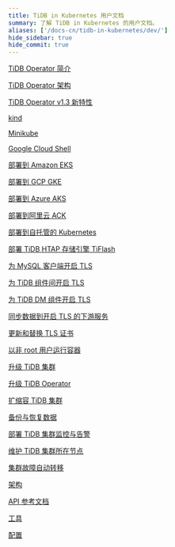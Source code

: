 ```yaml
---
title: TiDB in Kubernetes 用户文档
summary: 了解 TiDB in Kubernetes 的用户文档。
aliases: ['/docs-cn/tidb-in-kubernetes/dev/']
hide_sidebar: true
hide_commit: true
---
```


<LearningPathContainer platform="tidb-operator" title="TiDB Operator" subTitle="TiDB Operator 是 Kubernetes 上的 TiDB 集群自动运维系统，提供包括部署、升级、扩缩容、备份恢复、配置变更的 TiDB 全生命周期管理。">

<LearningPath label="了解" icon="cloud1">

[TiDB Operator 简介](tidb-operator-overview.md)

[TiDB Operator 架构](architecture.md)

[TiDB Operator v1.3 新特性](whats-new-in-v1.3.md)

</LearningPath>

<LearningPath label="试用" icon="cloud5">

[kind](get-started.md#方法一使用-kind-创建-kubernetes-集群)

[Minikube](get-started.md#方法二使用-minikube-创建-kubernetes-集群)

[Google Cloud Shell](https://console.cloud.google.com/cloudshell/open?cloudshell_git_repo=https://github.com/pingcap/docs-tidb-operator&cloudshell_tutorial=zh/deploy-tidb-from-kubernetes-gke.md)

</LearningPath>

<LearningPath label="部署" icon="deploy">

[部署到 Amazon EKS](deploy-on-aws-eks.md)

[部署到 GCP GKE](deploy-on-gcp-gke.md)

[部署到 Azure AKS](deploy-on-azure-aks.md)

[部署到阿里云 ACK](deploy-on-alibaba-cloud.md)

[部署到自托管的 Kubernetes](prerequisites.md)

[部署 TiDB HTAP 存储引擎 TiFlash](deploy-tiflash.md)

</LearningPath>

<LearningPath label="安全" icon="cloud3">

[为 MySQL 客户端开启 TLS](enable-tls-for-mysql-client.md)

[为 TiDB 组件间开启 TLS](enable-tls-between-components.md)

[为 TiDB DM 组件开启 TLS](enable-tls-for-dm.md)

[同步数据到开启 TLS 的下游服务](enable-tls-for-ticdc-sink.md)

[更新和替换 TLS 证书](renew-tls-certificate.md)

[以非 root 用户运行容器](containers-run-as-non-root-user.md)

</LearningPath>

<LearningPath label="运维" icon="maintain">

[升级 TiDB 集群](upgrade-a-tidb-cluster.md)

[升级 TiDB Operator](upgrade-tidb-operator.md)

[扩缩容 TiDB 集群](scale-a-tidb-cluster.md)

[备份与恢复数据](backup-restore-overview.md)

[部署 TiDB 集群监控与告警](monitor-a-tidb-cluster.md)

[维护 TiDB 集群所在节点](maintain-a-kubernetes-node.md)

[集群故障自动转移](use-auto-failover.md)

</LearningPath>

<LearningPath label="参考" icon="cloud-dev">

[架构](tidb-scheduler.md)

[API 参考文档](https://github.com/pingcap/tidb-operator/blob/master/docs/api-references/docs.md)

[工具](use-tkctl.md)

[配置](configure-tidb-binlog-drainer.md)

</LearningPath>

</LearningPathContainer>
